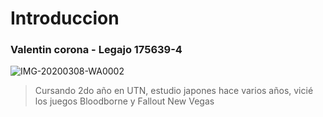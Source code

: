 # Introduccion 
### Valentin corona - Legajo 175639-4
<image href="https://ibb.co/wY2gX2Z"><img src="https://i.ibb.co/1b4Q54Y/IMG-20200308-WA0002.jpg" alt="IMG-20200308-WA0002" border="0"></a>
> Cursando 2do año en UTN, estudio japones hace varios años, vicié los juegos Bloodborne y Fallout New Vegas 
